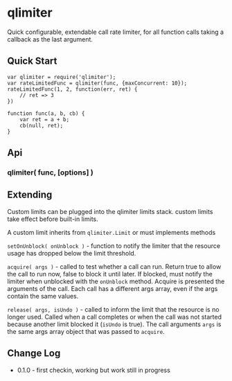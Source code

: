 qlimiter
========


Quick configurable, extendable call rate limiter, for all function calls taking a
callback as the last argument.

Quick Start
-----------

    var qlimiter = require('qlimiter');
    var rateLimitedFunc = qlimiter(func, {maxConcurrent: 10});
    rateLimitedFunc(1, 2, function(err, ret) {
        // ret => 3
    })

    function func(a, b, cb) {
        var ret = a + b;
        cb(null, ret);
    }


Api
---

### qlimiter( func, [options] )


Extending
---------

Custom limits can be plugged into the qlimiter limits stack.
custom limits take effect before built-in limits.

A custom limit inherits from `qlimiter.Limit` or must implements methods

`setOnUnblock( onUnblock )` - function to notify the limiter that the resource
usage has dropped below the limit threshold.

`acquire( args )` - called to test whether a call can run.  Return true to allow
the call to run now, false to block it until later.  If blocked, must notify the
limiter when unblocked with the `onUnblock` method.  Acquire is presented the
arguments of the call.  Each call has a different args array, even if the args
contain the same values.

`release( args, isUndo )` - called to inform the limit that the resource is no
longer used.  Called when a call completes or when the call was not started because
another limit blocked it (`isUndo` is true).  The call arguments `args` is the
same args array object that was passed to `acquire`.


Change Log
----------

- 0.1.0 - first checkin, working but work still in progress
